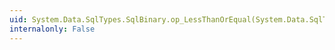 ```yaml
---
uid: System.Data.SqlTypes.SqlBinary.op_LessThanOrEqual(System.Data.SqlTypes.SqlBinary,System.Data.SqlTypes.SqlBinary)
internalonly: False
---
```

